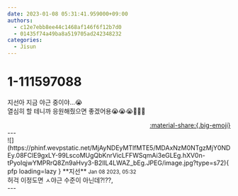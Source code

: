 ```yaml
---
date: 2023-01-08 05:31:41.959000+09:00
authors:
  - c12e7ebb8ee44c1468af146f6f12b7d0
  - 01435f74a49ba8a519705ad242348232
categories:
  - Jisun
---
```


# 1-111597088

<div class="post-container" markdown="1">
<div class="content-container md-sidebar__scrollwrap" markdown="1">

지선아 지금 야근 중이야…😭<br>열심히 할 테니까 응원해줬으면 좋겠어용😭😭😭🤍🤍🤍

</div>
</div>

<div style="text-align: right;" markdown="1">
<a href="https://weverse.io/fromis9/fanpost/1-111597088" style="text-align: right;">:material-share:{.big-emoji}</a>
</div>
---

<div class="comments-container md-sidebar__scrollwrap" markdown="1">
<div class="comment" markdown="1">
<div class='id-container' markdown="1">
![](https://phinf.wevpstatic.net/MjAyNDEyMTlfMTE5/MDAxNzM0NTgzMjY0NDEy.08FClE9gxLY-99LscoMUgQbKnrVicLFFWSqmAi3eGLEg.hXV0n-tPyoIqjwYMPRrQ8Zn9aHvy3-B2llL4LWAZ_bEg.JPEG/image.jpg?type=s72){ pfp loading=lazy }
**<span class="artist">지선</span>** <small>Jan 08 2023, 05:32</small><br>
</div>
<div class='comment-body' markdown="1">
허걱 이정도면 ㅅ야근 수준이 아닌데?!??,
</div>
</div>
</div>
---
